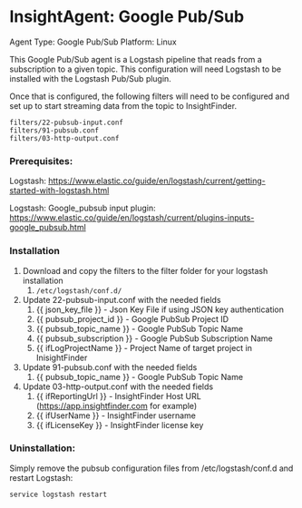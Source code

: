 # InsightAgent: Google Pub/Sub
Agent Type: Google Pub/Sub
Platform: Linux

This Google Pub/Sub agent is a Logstash pipeline that reads from a subscription to a given topic. This configuration will need Logstash to be installed with the Logstash Pub/Sub plugin.  

Once that is configured, the following filters will need to be configured and set up to start streaming data from the topic to InsightFinder. 
```
filters/22-pubsub-input.conf
filters/91-pubsub.conf
filters/03-http-output.conf
```

### Prerequisites:
Logstash:
https://www.elastic.co/guide/en/logstash/current/getting-started-with-logstash.html

Logstash: Google_pubsub input plugin:
https://www.elastic.co/guide/en/logstash/current/plugins-inputs-google_pubsub.html

### Installation
1. Download and copy the filters to the filter folder for your logstash installation
    1. ```/etc/logstash/conf.d/```
1. Update 22-pubsub-input.conf with the needed fields
    1. {{ json_key_file }} - Json Key File if using JSON key authentication 
    1. {{ pubsub_project_id }} - Google PubSub Project ID
    1. {{ pubsub_topic_name }} - Google PubSub Topic Name
    1. {{ pubsub_subscription }} - Google PubSub Subscription Name
    1. {{ ifLogProjectName }} - Project Name of target project in InisightFinder
1. Update 91-pubsub.conf with the needed fields
    1. {{ pubsub_topic_name }} - Google PubSub Topic Name
1. Update 03-http-output.conf with the needed fields
    1. {{ ifReportingUrl }} - InsightFinder Host URL (https://app.insightfinder.com for example)
    1. {{ ifUserName }} - InsightFinder username
    1. {{ ifLicenseKey }} - InsightFinder license key 


### Uninstallation:
Simply remove the pubsub configuration files from /etc/logstash/conf.d and restart Logstash:
```
service logstash restart
```

